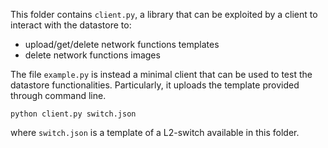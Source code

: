 This folder contains `client.py`, a library that can be exploited by a client to 
interact with the datastore to:
* upload/get/delete network functions templates
* delete network functions images

The file `example.py` is instead a minimal client that can be used to test the 
datastore functionalities. Particularly, it uploads the template provided through
command line.

`python client.py switch.json`

where `switch.json` is a template of a L2-switch available in this folder.
